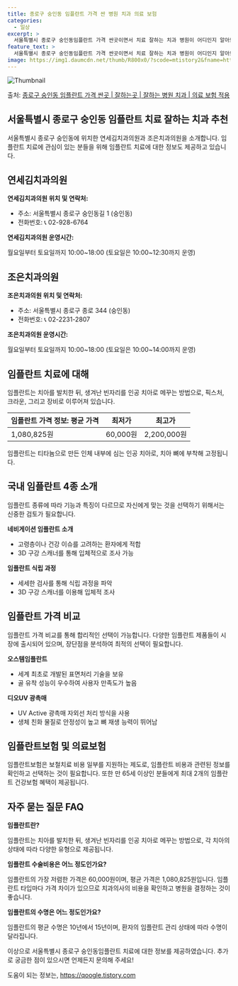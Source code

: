 ```yaml
---
title: 종로구 숭인동 임플란트 가격 싼 병원 치과 의료 보험
categories:
  - 일상
excerpt: >
  서울특별시 종로구 숭인동임플란트 가격 싼곳이면서 치료 잘하는 치과 병원이 어디인지 알아보도록 하겠습니다. 서울특별시 종로구 숭인동에 위치한 연세김치과의원 조은치과의원 순서대로 안내 드리며, 임플란트 치료시 신경써야 할 부분 또한 같이 공유 드리겠습니다.2024년 임플란트 가격 살펴보기 👈 클릭임플란트 평균 가격연세김치과의원표 내에 있는 전화 번호를 클릭 하시면 연세김치과의원로 바로 전화 연결 됩니다.분류주소전화번호치과의원서울특별시 종로구 숭인동길 1 (숭인동)📞02-928-6764로 전화하기연세김치과의원 위치 확인하기 👈 클릭요일운영시간월요일10:00~18:00화요일10:00~18:00수요일10:00~18:00목요일10:00~18:00금요일10:00~18:00토요일1..
feature_text: >
  서울특별시 종로구 숭인동임플란트 가격 싼곳이면서 치료 잘하는 치과 병원이 어디인지 알아보도록 하겠습니다. 서울특별시 종로구 숭인동에 위치한 연세김치과의원 조은치과의원 순서대로 안내 드리며, 임플란트 치료시 신경써야 할 부분 또한 같이 공유 드리겠습니다.2024년 임플란트 가격 살펴보기 👈 클릭임플란트 평균 가격연세김치과의원표 내에 있는 전화 번호를 클릭 하시면 연세김치과의원로 바로 전화 연결 됩니다.분류주소전화번호치과의원서울특별시 종로구 숭인동길 1 (숭인동)📞02-928-6764로 전화하기연세김치과의원 위치 확인하기 👈 클릭요일운영시간월요일10:00~18:00화요일10:00~18:00수요일10:00~18:00목요일10:00~18:00금요일10:00~18:00토요일1..
image: https://img1.daumcdn.net/thumb/R800x0/?scode=mtistory2&fname=https%3A%2F%2Fblog.kakaocdn.net%2Fdn%2FbGrTl9%2FbtsGZxWBl16%2FkHZ3pp8FzRGxsuXYFKNBn1%2Fimg.webp
---
```


![Thumbnail](https://img1.daumcdn.net/thumb/R800x0/?scode=mtistory2&fname=https%3A%2F%2Fblog.kakaocdn.net%2Fdn%2FbGrTl9%2FbtsGZxWBl16%2FkHZ3pp8FzRGxsuXYFKNBn1%2Fimg.webp)

<p>출처: <a href="https://qoogle.tistory.com/6826" rel="dofollow">종로구 숭인동 임플란트 가격 싼곳 | 잘하는곳 | 잘하는 병원 치과 | 의료 보험 적용</a> </p>

## 서울특별시 종로구 숭인동 임플란트 치료 잘하는 치과 추천

서울특별시 종로구 숭인동에 위치한 연세김치과의원과 조은치과의원을 소개합니다. 임플란트 치료에 관심이 있는 분들을 위해 임플란트 치료에 대한
정보도 제공하고 있습니다.

## 연세김치과의원

**연세김치과의원 위치 및 연락처:**

  * 주소: 서울특별시 종로구 숭인동길 1 (숭인동)
  * 전화번호: 📞 02-928-6764

**연세김치과의원 운영시간:**

월요일부터 토요일까지 10:00~18:00 (토요일은 10:00~12:30까지 운영)

## 조은치과의원

**조은치과의원 위치 및 연락처:**

  * 주소: 서울특별시 종로구 종로 344 (숭인동)
  * 전화번호: 📞 02-2231-2807

**조은치과의원 운영시간:**

월요일부터 토요일까지 10:00~18:00 (토요일은 10:00~14:00까지 운영)

## 임플란트 치료에 대해

임플란트는 치아를 발치한 뒤, 생겨난 빈자리를 인공 치아로 메꾸는 방법으로, 픽스처, 크라운, 그리고 장비로 이루어져 있습니다.

**임플란트 가격 정보:** **평균 가격** | **최저가** | **최고가**  
---|---|---  
1,080,825원 | 60,000원 | 2,200,000원  
  
임플란트는 티타늄으로 만든 인체 내부에 심는 인공 치아로, 치아 뼈에 부착해 고정됩니다.

## 국내 임플란트 4종 소개

임플란트 종류에 따라 기능과 특징이 다르므로 자신에게 맞는 것을 선택하기 위해서는 신중한 검토가 필요합니다.

**네비게이션 임플란트 소개**

  * 고령층이나 건강 이슈를 고려하는 환자에게 적합
  * 3D 구강 스캐너를 통해 입체적으로 조사 가능

**임플란트 식립 과정**

  * 세세한 검사를 통해 식립 과정을 파악
  * 3D 구강 스캐너를 이용해 입체적 조사

## 임플란트 가격 비교

임플란트 가격 비교를 통해 합리적인 선택이 가능합니다. 다양한 임플란트 제품들이 시장에 출시되어 있으며, 장단점을 분석하여 최적의 선택이
필요합니다.

**오스템임플란트**

  * 세계 최초로 개발된 표면처리 기술을 보유
  * 골 유착 성능이 우수하여 사용자 만족도가 높음

**디오UV 광촉매**

  * UV Active 광촉매 자외선 처리 방식을 사용
  * 생체 친화 물질로 안정성이 높고 뼈 재생 능력이 뛰어남

## 임플란트보험 및 의료보험

임플란트보험은 보철치료 비용 일부를 지원하는 제도로, 임플란트 비용과 관련된 정보를 확인하고 선택하는 것이 필요합니다. 또한 만 65세
이상인 분들에게 최대 2개의 임플란트 건강보험 혜택이 제공됩니다.

## 자주 묻는 질문 FAQ

**임플란트란?**

임플란트는 치아를 발치한 뒤, 생겨난 빈자리를 인공 치아로 메꾸는 방법으로, 각 치아의 상태에 따라 다양한 유형으로 제공됩니다.

**임플란트 수술비용은 어느 정도인가요?**

임플란트의 가장 저렴한 가격은 60,000원이며, 평균 가격은 1,080,825원입니다. 임플란트 타입마다 가격 차이가 있으므로 치과의사의
비용을 확인하고 병원을 결정하는 것이 좋습니다.

**임플란트의 수명은 어느 정도인가요?**

임플란트의 평균 수명은 10년에서 15년이며, 환자의 임플란트 관리 상태에 따라 수명이 달라집니다.

이상으로 서울특별시 종로구 숭인동임플란트 치료에 대한 정보를 제공하였습니다. 추가로 궁금한 점이 있으시면 언제든지 문의해 주세요!

 

도움이 되는 정보는, <a href="https://qoogle.tistory.com" rel="dofollow">https://qoogle.tistory.com</a>


